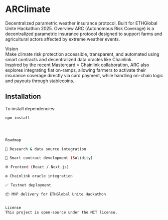 # ARClimate
Decentralized parametric weather insurance protocol. Built for ETHGlobal Unite Hackathon 2025.
Overview
ARC (Autonomous Risk Coverage) is a decentralized parametric insurance protocol designed to support farms and agricultural actors affected by extreme weather events.

Vision  
Make climate risk protection accessible, transparent, and automated using smart contracts and decentralized data oracles like Chainlink.  
Inspired by the recent Mastercard × Chainlink collaboration, ARC also explores integrating fiat on-ramps, allowing farmers to activate their insurance coverage directly via card payment, while handling on-chain logic and payouts through stablecoins.

## Installation

To install dependencies:

```bash
npm install




Roadmap

🧠 Research & data source integration

🔐 Smart contract development (Solidity)

🌐 Frontend (React / Next.js)

⚙️ Chainlink oracle integration

✅ Testnet deployment

📦 MVP delivery for ETHGlobal Unite Hackathon


License
This project is open-source under the MIT license.
